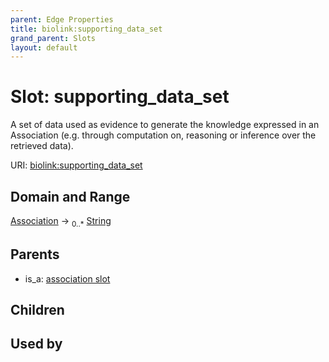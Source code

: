 ```yaml
---
parent: Edge Properties
title: biolink:supporting_data_set
grand_parent: Slots
layout: default
---
```


# Slot: supporting_data_set


A set of data used as evidence to generate the knowledge expressed in an Association (e.g. through computation on, reasoning or inference over the retrieved data).

URI: [biolink:supporting_data_set](https://w3id.org/biolink/vocab/supporting_data_set)

## Domain and Range

[Association](Association.md) ->  <sub>0..\*</sub> [String](types/String.md)

## Parents

 *  is_a: [association slot](association_slot.md)

## Children


## Used by

